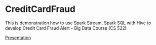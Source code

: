 # CreditCardFraud
This is demonstration how to use Spark Stream, Spark SQL with Hive to develop Credit Card Fraud Alert - Big Data Course (CS 522)

[Presentation](https://github.com/itthanhvc/CreditCardFraud/blob/master/Docs/CreditCardFraud.pdf)

